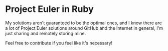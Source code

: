 # Project Euler in Ruby

My solutions aren't guaranteed to be the optimal ones, and I know there are a lot of Project Euler solutions around GitHub and the Internet in general, I'm just sharing and remotely storing mine.

Feel free to contribute if you feel like it's necessary!
